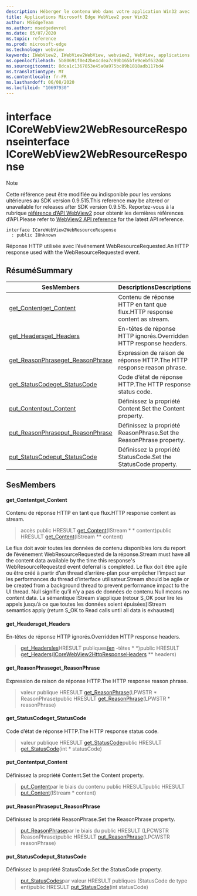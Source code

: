 ```yaml
---
description: Héberger le contenu Web dans votre application Win32 avec le contrôle Microsoft Edge WebView2
title: Applications Microsoft Edge WebView2 pour Win32
author: MSEdgeTeam
ms.author: msedgedevrel
ms.date: 05/07/2020
ms.topic: reference
ms.prod: microsoft-edge
ms.technology: webview
keywords: IWebView2, IWebView2WebView, webview2, WebView, applications Win32, Win32, Edge, ICoreWebView2, ICoreWebView2Controller, contrôle de navigateur, html Edge
ms.openlocfilehash: 5b80691f0e42be4cdea7c99b165bfe9cebf632dd
ms.sourcegitcommit: 8dca1c1367853e45a0a975bc89b1818adb117bd4
ms.translationtype: MT
ms.contentlocale: fr-FR
ms.lasthandoff: 06/08/2020
ms.locfileid: "10697930"
---
```

# <span data-ttu-id="cf76b-104">interface ICoreWebView2WebResourceResponse</span><span class="sxs-lookup"><span data-stu-id="cf76b-104">interface ICoreWebView2WebResourceResponse</span></span> 

> [!NOTE]
> <span data-ttu-id="cf76b-105">Cette référence peut être modifiée ou indisponible pour les versions ultérieures au SDK version 0.9.515.</span><span class="sxs-lookup"><span data-stu-id="cf76b-105">This reference may be altered or unavailable for releases after SDK version 0.9.515.</span></span> <span data-ttu-id="cf76b-106">Reportez-vous à la rubrique [référence d’API WebView2](../../../webview2-api-reference.md) pour obtenir les dernières références d’API.</span><span class="sxs-lookup"><span data-stu-id="cf76b-106">Please refer to [WebView2 API reference](../../../webview2-api-reference.md) for the latest API reference.</span></span>

```
interface ICoreWebView2WebResourceResponse
  : public IUnknown
```

<span data-ttu-id="cf76b-107">Réponse HTTP utilisée avec l’événement WebResourceRequested.</span><span class="sxs-lookup"><span data-stu-id="cf76b-107">An HTTP response used with the WebResourceRequested event.</span></span>

## <span data-ttu-id="cf76b-108">Résumé</span><span class="sxs-lookup"><span data-stu-id="cf76b-108">Summary</span></span>

 <span data-ttu-id="cf76b-109">Ses</span><span class="sxs-lookup"><span data-stu-id="cf76b-109">Members</span></span>                        | <span data-ttu-id="cf76b-110">Descriptions</span><span class="sxs-lookup"><span data-stu-id="cf76b-110">Descriptions</span></span>
--------------------------------|---------------------------------------------
[<span data-ttu-id="cf76b-111">get_Content</span><span class="sxs-lookup"><span data-stu-id="cf76b-111">get_Content</span></span>](#get_content) | <span data-ttu-id="cf76b-112">Contenu de réponse HTTP en tant que flux.</span><span class="sxs-lookup"><span data-stu-id="cf76b-112">HTTP response content as stream.</span></span>
[<span data-ttu-id="cf76b-113">get_Headers</span><span class="sxs-lookup"><span data-stu-id="cf76b-113">get_Headers</span></span>](#get_headers) | <span data-ttu-id="cf76b-114">En-têtes de réponse HTTP ignorés.</span><span class="sxs-lookup"><span data-stu-id="cf76b-114">Overridden HTTP response headers.</span></span>
[<span data-ttu-id="cf76b-115">get_ReasonPhrase</span><span class="sxs-lookup"><span data-stu-id="cf76b-115">get_ReasonPhrase</span></span>](#get_reasonphrase) | <span data-ttu-id="cf76b-116">Expression de raison de réponse HTTP.</span><span class="sxs-lookup"><span data-stu-id="cf76b-116">The HTTP response reason phrase.</span></span>
[<span data-ttu-id="cf76b-117">get_StatusCode</span><span class="sxs-lookup"><span data-stu-id="cf76b-117">get_StatusCode</span></span>](#get_statuscode) | <span data-ttu-id="cf76b-118">Code d’état de réponse HTTP.</span><span class="sxs-lookup"><span data-stu-id="cf76b-118">The HTTP response status code.</span></span>
[<span data-ttu-id="cf76b-119">put_Content</span><span class="sxs-lookup"><span data-stu-id="cf76b-119">put_Content</span></span>](#put_content) | <span data-ttu-id="cf76b-120">Définissez la propriété Content.</span><span class="sxs-lookup"><span data-stu-id="cf76b-120">Set the Content property.</span></span>
[<span data-ttu-id="cf76b-121">put_ReasonPhrase</span><span class="sxs-lookup"><span data-stu-id="cf76b-121">put_ReasonPhrase</span></span>](#put_reasonphrase) | <span data-ttu-id="cf76b-122">Définissez la propriété ReasonPhrase.</span><span class="sxs-lookup"><span data-stu-id="cf76b-122">Set the ReasonPhrase property.</span></span>
[<span data-ttu-id="cf76b-123">put_StatusCode</span><span class="sxs-lookup"><span data-stu-id="cf76b-123">put_StatusCode</span></span>](#put_statuscode) | <span data-ttu-id="cf76b-124">Définissez la propriété StatusCode.</span><span class="sxs-lookup"><span data-stu-id="cf76b-124">Set the StatusCode property.</span></span>

## <span data-ttu-id="cf76b-125">Ses</span><span class="sxs-lookup"><span data-stu-id="cf76b-125">Members</span></span>

#### <span data-ttu-id="cf76b-126">get_Content</span><span class="sxs-lookup"><span data-stu-id="cf76b-126">get_Content</span></span> 

<span data-ttu-id="cf76b-127">Contenu de réponse HTTP en tant que flux.</span><span class="sxs-lookup"><span data-stu-id="cf76b-127">HTTP response content as stream.</span></span>

> <span data-ttu-id="cf76b-128">accès public HRESULT [get_Content](#get_content)(IStream \* \* content)</span><span class="sxs-lookup"><span data-stu-id="cf76b-128">public HRESULT [get_Content](#get_content)(IStream \*\* content)</span></span>

<span data-ttu-id="cf76b-129">Le flux doit avoir toutes les données de contenu disponibles lors du report de l’événement WebResourceRequested de la réponse.</span><span class="sxs-lookup"><span data-stu-id="cf76b-129">Stream must have all the content data available by the time this response's WebResourceRequested event deferral is completed.</span></span> <span data-ttu-id="cf76b-130">Le flux doit être agile ou être créé à partir d’un thread d’arrière-plan pour empêcher l’impact sur les performances du thread d’interface utilisateur.</span><span class="sxs-lookup"><span data-stu-id="cf76b-130">Stream should be agile or be created from a background thread to prevent performance impact to the UI thread.</span></span> <span data-ttu-id="cf76b-131">Null signifie qu’il n’y a pas de données de contenu.</span><span class="sxs-lookup"><span data-stu-id="cf76b-131">Null means no content data.</span></span> <span data-ttu-id="cf76b-132">La sémantique IStream s’applique (retour S_OK pour lire les appels jusqu’à ce que toutes les données soient épuisées)</span><span class="sxs-lookup"><span data-stu-id="cf76b-132">IStream semantics apply (return S_OK to Read calls until all data is exhausted)</span></span>

#### <span data-ttu-id="cf76b-133">get_Headers</span><span class="sxs-lookup"><span data-stu-id="cf76b-133">get_Headers</span></span> 

<span data-ttu-id="cf76b-134">En-têtes de réponse HTTP ignorés.</span><span class="sxs-lookup"><span data-stu-id="cf76b-134">Overridden HTTP response headers.</span></span>

> <span data-ttu-id="cf76b-135">[get_Headersles](#get_headers)HRESULT publiques[(en](icorewebview2httpresponseheaders.md) -têtes \* \*)</span><span class="sxs-lookup"><span data-stu-id="cf76b-135">public HRESULT [get_Headers](#get_headers)([ICoreWebView2HttpResponseHeaders](icorewebview2httpresponseheaders.md) \*\* headers)</span></span>

#### <span data-ttu-id="cf76b-136">get_ReasonPhrase</span><span class="sxs-lookup"><span data-stu-id="cf76b-136">get_ReasonPhrase</span></span> 

<span data-ttu-id="cf76b-137">Expression de raison de réponse HTTP.</span><span class="sxs-lookup"><span data-stu-id="cf76b-137">The HTTP response reason phrase.</span></span>

> <span data-ttu-id="cf76b-138">valeur publique HRESULT [get_ReasonPhrase](#get_reasonphrase)(LPWSTR \* ReasonPhrase)</span><span class="sxs-lookup"><span data-stu-id="cf76b-138">public HRESULT [get_ReasonPhrase](#get_reasonphrase)(LPWSTR \* reasonPhrase)</span></span>

#### <span data-ttu-id="cf76b-139">get_StatusCode</span><span class="sxs-lookup"><span data-stu-id="cf76b-139">get_StatusCode</span></span> 

<span data-ttu-id="cf76b-140">Code d’état de réponse HTTP.</span><span class="sxs-lookup"><span data-stu-id="cf76b-140">The HTTP response status code.</span></span>

> <span data-ttu-id="cf76b-141">valeur publique HRESULT [get_StatusCode](#get_statuscode)</span><span class="sxs-lookup"><span data-stu-id="cf76b-141">public HRESULT [get_StatusCode](#get_statuscode)(int \* statusCode)</span></span>

#### <span data-ttu-id="cf76b-142">put_Content</span><span class="sxs-lookup"><span data-stu-id="cf76b-142">put_Content</span></span> 

<span data-ttu-id="cf76b-143">Définissez la propriété Content.</span><span class="sxs-lookup"><span data-stu-id="cf76b-143">Set the Content property.</span></span>

> <span data-ttu-id="cf76b-144">[put_Content](#put_content)par le biais du contenu public HRESULT</span><span class="sxs-lookup"><span data-stu-id="cf76b-144">public HRESULT [put_Content](#put_content)(IStream \* content)</span></span>

#### <span data-ttu-id="cf76b-145">put_ReasonPhrase</span><span class="sxs-lookup"><span data-stu-id="cf76b-145">put_ReasonPhrase</span></span> 

<span data-ttu-id="cf76b-146">Définissez la propriété ReasonPhrase.</span><span class="sxs-lookup"><span data-stu-id="cf76b-146">Set the ReasonPhrase property.</span></span>

> <span data-ttu-id="cf76b-147">[put_ReasonPhrase](#put_reasonphrase)par le biais du public HRESULT (LPCWSTR ReasonPhrase)</span><span class="sxs-lookup"><span data-stu-id="cf76b-147">public HRESULT [put_ReasonPhrase](#put_reasonphrase)(LPCWSTR reasonPhrase)</span></span>

#### <span data-ttu-id="cf76b-148">put_StatusCode</span><span class="sxs-lookup"><span data-stu-id="cf76b-148">put_StatusCode</span></span> 

<span data-ttu-id="cf76b-149">Définissez la propriété StatusCode.</span><span class="sxs-lookup"><span data-stu-id="cf76b-149">Set the StatusCode property.</span></span>

> <span data-ttu-id="cf76b-150">[put_StatusCodes](#put_statuscode)par valeur HRESULT publiques (StatusCode de type ent)</span><span class="sxs-lookup"><span data-stu-id="cf76b-150">public HRESULT [put_StatusCode](#put_statuscode)(int statusCode)</span></span>

